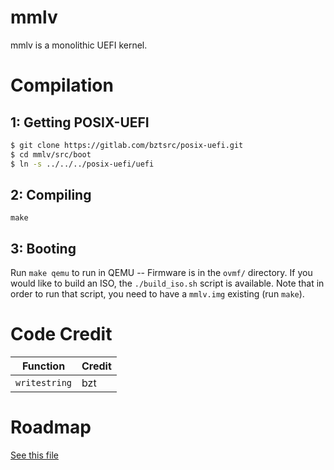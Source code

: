 # mmlv
mmlv is a monolithic UEFI kernel.

# Compilation

## 1: Getting POSIX-UEFI
```sh
$ git clone https://gitlab.com/bztsrc/posix-uefi.git
$ cd mmlv/src/boot
$ ln -s ../../../posix-uefi/uefi
```

## 2: Compiling
```
make
```

## 3: Booting
Run `make qemu` to run in QEMU -- Firmware is in the `ovmf/` directory. If you would
like to build an ISO, the `./build_iso.sh` script is available. Note that in order
to run that script, you need to have a `mmlv.img` existing (run `make`).

# Code Credit
| Function | Credit |
| -------- | ------ |
|`writestring`| bzt |

# Roadmap
[See this file](./ROADMAP.md)